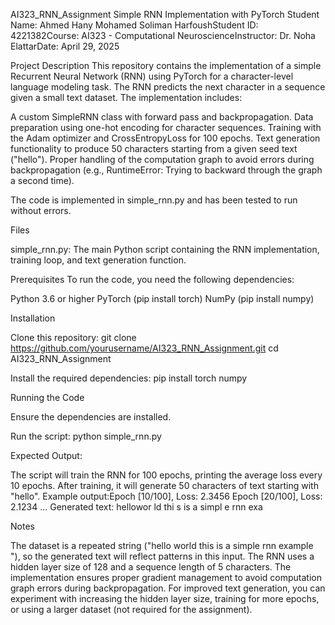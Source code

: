 AI323_RNN_Assignment
Simple RNN Implementation with PyTorch
Student Name: Ahmed Hany Mohamed Soliman HarfoushStudent ID: 4221382Course: AI323 - Computational NeuroscienceInstructor: Dr. Noha ElattarDate: April 29, 2025

Project Description
This repository contains the implementation of a simple Recurrent Neural Network (RNN) using PyTorch for a character-level language modeling task. The RNN predicts the next character in a sequence given a small text dataset. The implementation includes:

A custom SimpleRNN class with forward pass and backpropagation.
Data preparation using one-hot encoding for character sequences.
Training with the Adam optimizer and CrossEntropyLoss for 100 epochs.
Text generation functionality to produce 50 characters starting from a given seed text ("hello").
Proper handling of the computation graph to avoid errors during backpropagation (e.g., RuntimeError: Trying to backward through the graph a second time).

The code is implemented in simple_rnn.py and has been tested to run without errors.

Files

simple_rnn.py: The main Python script containing the RNN implementation, training loop, and text generation function.


Prerequisites
To run the code, you need the following dependencies:

Python 3.6 or higher
PyTorch (pip install torch)
NumPy (pip install numpy)


Installation

Clone this repository:
git clone https://github.com/yourusername/AI323_RNN_Assignment.git
cd AI323_RNN_Assignment


Install the required dependencies:
pip install torch numpy




Running the Code

Ensure the dependencies are installed.

Run the script:
python simple_rnn.py


Expected Output:

The script will train the RNN for 100 epochs, printing the average loss every 10 epochs.
After training, it will generate 50 characters of text starting with "hello".
Example output:Epoch [10/100], Loss: 2.3456
Epoch [20/100], Loss: 2.1234
...
Generated text: hellowor ld thi s is a simpl e rnn exa


Notes

The dataset is a repeated string ("hello world this is a simple rnn example "), so the generated text will reflect patterns in this input.
The RNN uses a hidden layer size of 128 and a sequence length of 5 characters.
The implementation ensures proper gradient management to avoid computation graph errors during backpropagation.
For improved text generation, you can experiment with increasing the hidden layer size, training for more epochs, or using a larger dataset (not required for the assignment).

